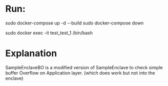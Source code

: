 # Run:
sudo docker-compose up -d --build
sudo docker-compose down 

sudo docker exec -it test_test_1 /bin/bash

# Explanation
SampleEnclaveBO is a modified version of SampleEnclave to check simple buffer Overflow on Application layer. (which does work but not into the enclave)
